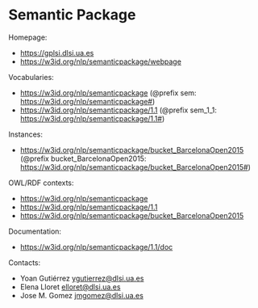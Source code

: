 Semantic Package
===

Homepage:
* https://gplsi.dlsi.ua.es
* https://w3id.org/nlp/semanticpackage/webpage

Vocabularies:
* https://w3id.org/nlp/semanticpackage (@prefix sem: https://w3id.org/nlp/semanticpackage#)
* https://w3id.org/nlp/semanticpackage/1.1 (@prefix sem_1_1: https://w3id.org/nlp/semanticpackage/1.1#)

Instances: 
* https://w3id.org/nlp/semanticpackage/bucket_BarcelonaOpen2015 (@prefix bucket_BarcelonaOpen2015: https://w3id.org/nlp/semanticpackage/bucket_BarcelonaOpen2015#)


OWL/RDF contexts:
* https://w3id.org/nlp/semanticpackage
* https://w3id.org/nlp/semanticpackage/1.1
* https://w3id.org/nlp/semanticpackage/bucket_BarcelonaOpen2015

Documentation:
* https://w3id.org/nlp/semanticpackage/1.1/doc

Contacts: 
* Yoan Gutiérrez <ygutierrez@dlsi.ua.es>
* Elena Lloret  <elloret@dlsi.ua.es>
* Jose M. Gomez <jmgomez@dlsi.ua.es>
